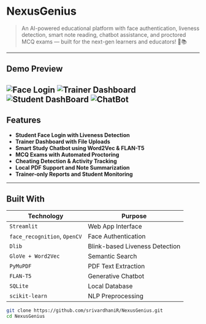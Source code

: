 # NexusGenius

> An AI-powered educational platform with face authentication, liveness detection, smart note reading, chatbot assistance, and proctored MCQ exams — built for the next-gen learners and educators! 🚀📚

---

##  Demo Preview

![Face Login]("D:\my_projects\NexusGenius\ScreenShots\SS_student_login_demp.png")
![Trainer Dashboard](D:\my_projects\NexusGenius\ScreenShots\Trainer_dashboard.png)
![Student DashBoard](D:\my_projects\NexusGenius\ScreenShots\SS_student_dashboard.png)
![ChatBot](D:\my_projects\NexusGenius\ScreenShots\SS_chatbot.png)
---

##  Features

-  **Student Face Login with Liveness Detection**
-  **Trainer Dashboard with File Uploads**
-  **Smart Study Chatbot using Word2Vec & FLAN-T5**
-  **MCQ Exams with Automated Proctoring**
-  **Cheating Detection & Activity Tracking**
-  **Local PDF Support and Note Summarization**
-  **Trainer-only Reports and Student Monitoring**

---

##  Built With

| Technology | Purpose |
|------------|---------|
| `Streamlit` | Web App Interface |
| `face_recognition`, `OpenCV` | Face Authentication |
| `Dlib` | Blink-based Liveness Detection |
| `GloVe + Word2Vec` | Semantic Search |
| `PyMuPDF` | PDF Text Extraction |
| `FLAN-T5` | Generative Chatbot |
| `SQLite` | Local Database |
| `scikit-learn` | NLP Preprocessing |



```bash
git clone https://github.com/srivardhaniR/NexusGenius.git
cd NexusGenius
